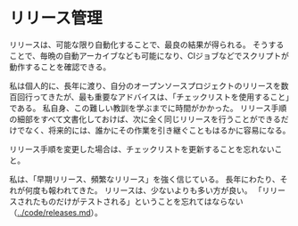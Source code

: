 # リリース管理

リリースは、可能な限り自動化することで、最良の結果が得られる。
そうすることで、毎晩の自動アーカイブなども可能になり、CIジョブなどでスクリプトが動作することを確認できる。

私は個人的に、長年に渡り、自分のオープンソースプロジェクトのリリースを数百回行ってきたが、最も重要なアドバイスは、「チェックリストを使用すること」である。
私自身、この難しい教訓を学ぶまでに時間がかかった。
リリース手順の細部をすべて文書化しておけば、次に全く同じリリースを行うことができるだけでなく、将来的には、誰かにその作業を引き継ぐこともはるかに容易になる。

リリース手順を変更した場合は、チェックリストを更新することを忘れないこと。

私は、「早期リリース、頻繁なリリース」を強く信じている。
長年にわたり、それが何度も報われてきた。
リリースは、少ないよりも多い方が良い。
「リリースされたものだけがテストされる」ということを忘れてはならない（[../code/releases.md](../code/releases.md)）。

